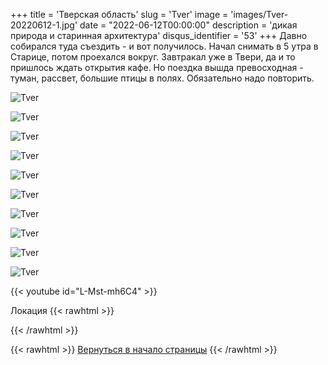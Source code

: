 +++
title = 'Тверская область'
slug = 'Tver'
image = 'images/Tver-20220612-1.jpg'
date = "2022-06-12T00:00:00"
description = 'дикая природа и старинная архитектура'
disqus_identifier = '53'
+++
Давно собирался туда съездить - и вот получилось.
Начал снимать в 5 утра в Старице, потом проехался вокруг.
Завтракал уже в Твери, да и то пришлось ждать открытия кафе.
Но поездка вышда превосходная - туман, рассвет, большие птицы в полях.
Обязательно надо повторить.

![Tver](/images/Tver-20220612-2.jpg)

![Tver](/images/Tver-20220612-3.jpg)

![Tver](/images/Tver-20220612-4.jpg)

![Tver](/images/Tver-20220612-5.jpg)

![Tver](/images/Tver-20220612-6.jpg)

![Tver](/images/Tver-20220612-7.jpg)

![Tver](/images/Tver-20220612-8.jpg)

![Tver](/images/Tver-20220612-9.jpg)

![Tver](/images/Tver-20220612-10.jpg)

![Tver](/images/Tver-20220612-11.jpg)

{{< youtube id="L-Mst-mh6C4" >}}

Локация
{{< rawhtml >}}
<script type="text/javascript" charset="utf-8" async src="https://api-maps.yandex.ru/services/constructor/1.0/js/?um=constructor%3A263cf55b9e7bc598b7ce59222e4a03c52abfd94a2772a12381466eaf98071aee&amp;width=500&amp;height=400&amp;lang=ru_RU&amp;scroll=true"></script>
{{< /rawhtml >}}

{{< rawhtml >}}
<a href="#">Вернуться в начало страницы</a>
{{< /rawhtml >}}
